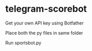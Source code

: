 # telegram-scorebot

<p>Get your own API key using Botfather</p>
<p>Place both the py files in same folder</p>
<p>Run sportsbot.py</p>
